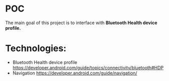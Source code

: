 # POC 
The main goal of this project is to interface with **Bluetooth Health device profile.** 


# Technologies:
- Bluetooth Health device profile https://developer.android.com/guide/topics/connectivity/bluetooth#HDP 
- Navigation https://developer.android.com/guide/navigation/